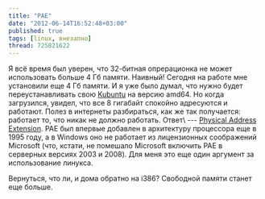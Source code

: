 ```yaml
---
title: "PAE"
date: "2012-06-14T16:52:48+03:00"
published: true
tags: [linux, внезапно]
thread: 725821622
---
```


Я всё время был уверен, что 32-битная опрерационка не может использовать больше 4 Гб памяти. Наивный! Сегодня на работе
мне установили еще 4 Гб памяти. И я уже было думал, что нужно будет переустанавливать свою
[Kubuntu](http://www.kubuntu.org/) на версию amd64. Но когда загрузился, увидел, что все 8 гигабайт спокойно адресуются
и работают. Полез в интернеты разбираться, как же так получается: работает то, что никак не должно работать.
Ответ\ --- [Physical Address Extension](http://en.wikipedia.org/wiki/Physical_Address_Extension). PAE был впервые
добавлен в архитектуру процессора еще в 1995 году, а в Windows оно не работает из лицензионных соображений Microsoft
(что, кстати, не помешало Microsoft включить PAE в серверных версиях 2003 и 2008). Для меня это еще один аргумент
за использование линукса.

Вернуться, что ли, и дома обратно на i386? Свободной памяти станет еще больше.
